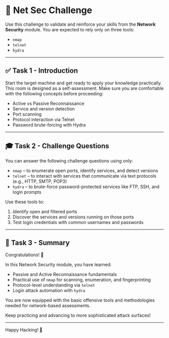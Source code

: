 # 🔧 Net Sec Challenge

Use this challenge to validate and reinforce your skills from the **Network Security** module. You are expected to rely only on three tools:

* `nmap`
* `telnet`
* `hydra`

---

## ✅ Task 1 - Introduction

Start the target machine and get ready to apply your knowledge practically. This room is designed as a self-assessment. Make sure you are comfortable with the following concepts before proceeding:

* Active vs Passive Reconnaissance
* Service and version detection
* Port scanning
* Protocol interaction via Telnet
* Password brute-forcing with Hydra

---

## 🎓 Task 2 - Challenge Questions

You can answer the following challenge questions using only:

* `nmap` – to enumerate open ports, identify services, and detect versions
* `telnet` – to interact with services that communicate via text protocols (e.g., HTTP, SMTP, POP3)
* `hydra` – to brute-force password-protected services like FTP, SSH, and login prompts

Use these tools to:

1. Identify open and filtered ports
2. Discover the services and versions running on those ports
3. Test login credentials with common usernames and passwords

---

## 🎉 Task 3 - Summary

Congratulations! 🌟

In this Network Security module, you have learned:

* Passive and Active Reconnaissance fundamentals
* Practical use of `nmap` for scanning, enumeration, and fingerprinting
* Protocol-level understanding via `telnet`
* Login attack automation with `hydra`

You are now equipped with the basic offensive tools and methodologies needed for network-based assessments.

Keep practicing and advancing to more sophisticated attack surfaces!

---

Happy Hacking! 🚀
